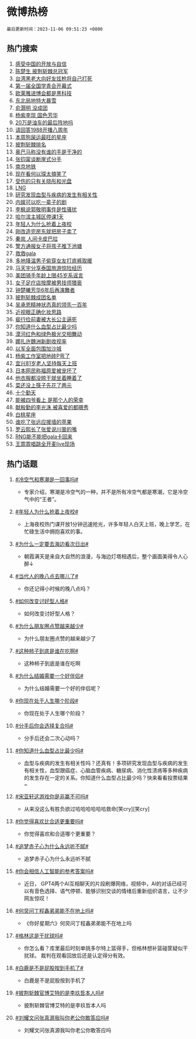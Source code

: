 # 微博热榜

`最后更新时间：2023-11-06 09:51:23 +0800`

## 热门搜索

1. [感受中国的开放与自信](https://m.weibo.cn/search?containerid=100103type%3D1%26t%3D10%26q%3D%23%E6%84%9F%E5%8F%97%E4%B8%AD%E5%9B%BD%E7%9A%84%E5%BC%80%E6%94%BE%E4%B8%8E%E8%87%AA%E4%BF%A1%23&stream_entry_id=51&isnewpage=1&extparam=seat%3D1%26pos%3D0%26q%3D%2523%25E6%2584%259F%25E5%258F%2597%25E4%25B8%25AD%25E5%259B%25BD%25E7%259A%2584%25E5%25BC%2580%25E6%2594%25BE%25E4%25B8%258E%25E8%2587%25AA%25E4%25BF%25A1%2523%26dgr%3D0%26filter_type%3Drealtimehot%26stream_entry_id%3D51%26c_type%3D51%26cate%3D10103%26display_time%3D1699235481%26pre_seqid%3D169923548141202859554)
1. [陈楚生 披荆斩棘总冠军](https://m.weibo.cn/search?containerid=100103type%3D1%26t%3D10%26q%3D%E9%99%88%E6%A5%9A%E7%94%9F+%E6%8A%AB%E8%8D%86%E6%96%A9%E6%A3%98%E6%80%BB%E5%86%A0%E5%86%9B&stream_entry_id=31&isnewpage=1&extparam=seat%3D1%26pos%3D0%26stream_entry_id%3D31%26realpos%3D1%26c_type%3D31%26flag%3D2%26band_rank%3D1%26cate%3D5001%26dgr%3D0%26filter_type%3Drealtimehot%26q%3D%25E9%2599%2588%25E6%25A5%259A%25E7%2594%259F%2520%25E6%258A%25AB%25E8%258D%2586%25E6%2596%25A9%25E6%25A3%2598%25E6%2580%25BB%25E5%2586%25A0%25E5%2586%259B%26lcate%3D5001%26display_time%3D1699235481%26pre_seqid%3D169923548141202859554)
1. [台湾黑老大向好友炫枪将自己打死](https://m.weibo.cn/search?containerid=100103type%3D1%26t%3D10%26q%3D%23%E5%8F%B0%E6%B9%BE%E9%BB%91%E8%80%81%E5%A4%A7%E5%90%91%E5%A5%BD%E5%8F%8B%E7%82%AB%E6%9E%AA%E5%B0%86%E8%87%AA%E5%B7%B1%E6%89%93%E6%AD%BB%23&stream_entry_id=31&isnewpage=1&extparam=seat%3D1%26pos%3D1%26stream_entry_id%3D31%26realpos%3D2%26c_type%3D31%26flag%3D2%26band_rank%3D2%26cate%3D5001%26dgr%3D0%26filter_type%3Drealtimehot%26q%3D%2523%25E5%258F%25B0%25E6%25B9%25BE%25E9%25BB%2591%25E8%2580%2581%25E5%25A4%25A7%25E5%2590%2591%25E5%25A5%25BD%25E5%258F%258B%25E7%2582%25AB%25E6%259E%25AA%25E5%25B0%2586%25E8%2587%25AA%25E5%25B7%25B1%25E6%2589%2593%25E6%25AD%25BB%2523%26lcate%3D5001%26display_time%3D1699235481%26pre_seqid%3D169923548141202859554)
1. [第一届全国学青会开幕式](https://m.weibo.cn/search?containerid=100103type%3D1%26t%3D10%26q%3D%23%E7%AC%AC%E4%B8%80%E5%B1%8A%E5%85%A8%E5%9B%BD%E5%AD%A6%E9%9D%92%E4%BC%9A%E5%BC%80%E5%B9%95%E5%BC%8F%23&stream_entry_id=31&isnewpage=1&extparam=seat%3D1%26pos%3D2%26stream_entry_id%3D31%26realpos%3D3%26c_type%3D31%26flag%3D0%26band_rank%3D3%26cate%3D5001%26dgr%3D0%26filter_type%3Drealtimehot%26q%3D%2523%25E7%25AC%25AC%25E4%25B8%2580%25E5%25B1%258A%25E5%2585%25A8%25E5%259B%25BD%25E5%25AD%25A6%25E9%259D%2592%25E4%25BC%259A%25E5%25BC%2580%25E5%25B9%2595%25E5%25BC%258F%2523%26lcate%3D5001%26display_time%3D1699235481%26pre_seqid%3D169923548141202859554)
1. [欧莱雅进博会都是黑科技](https://m.weibo.cn/search?containerid=100103type%3D1%26t%3D10%26q%3D%23%E6%AC%A7%E8%8E%B1%E9%9B%85%E8%BF%9B%E5%8D%9A%E4%BC%9A%E9%83%BD%E6%98%AF%E9%BB%91%E7%A7%91%E6%8A%80%23&stream_entry_id=31&isnewpage=1&extparam=seat%3D1%26pos%3D3%26is_ad_pos%3D1%26lcate%3D5001%26c_type%3D31%26topic_ad%3D1%26cate%3D5001%26dgr%3D0%26filter_type%3Drealtimehot%26adid%3D210281%26q%3D%2523%25E6%25AC%25A7%25E8%258E%25B1%25E9%259B%2585%25E8%25BF%259B%25E5%258D%259A%25E4%25BC%259A%25E9%2583%25BD%25E6%2598%25AF%25E9%25BB%2591%25E7%25A7%2591%25E6%258A%2580%2523%26stream_entry_id%3D31%26band_rank%3D4%26display_time%3D1699235481%26pre_seqid%3D169923548141202859554)
1. [东北局地特大暴雪](https://m.weibo.cn/search?containerid=100103type%3D1%26t%3D10%26q%3D%23%E4%B8%9C%E5%8C%97%E5%B1%80%E5%9C%B0%E7%89%B9%E5%A4%A7%E6%9A%B4%E9%9B%AA%23&stream_entry_id=31&isnewpage=1&extparam=seat%3D1%26pos%3D4%26stream_entry_id%3D31%26realpos%3D4%26c_type%3D31%26flag%3D1%26band_rank%3D4%26cate%3D5001%26dgr%3D0%26filter_type%3Drealtimehot%26q%3D%2523%25E4%25B8%259C%25E5%258C%2597%25E5%25B1%2580%25E5%259C%25B0%25E7%2589%25B9%25E5%25A4%25A7%25E6%259A%25B4%25E9%259B%25AA%2523%26lcate%3D5001%26display_time%3D1699235481%26pre_seqid%3D169923548141202859554)
1. [俞灏明 没成团](https://m.weibo.cn/search?containerid=100103type%3D1%26t%3D10%26q%3D%E4%BF%9E%E7%81%8F%E6%98%8E+%E6%B2%A1%E6%88%90%E5%9B%A2&stream_entry_id=31&isnewpage=1&extparam=seat%3D1%26pos%3D5%26stream_entry_id%3D31%26realpos%3D5%26c_type%3D31%26flag%3D1%26band_rank%3D5%26cate%3D5001%26dgr%3D0%26filter_type%3Drealtimehot%26q%3D%25E4%25BF%259E%25E7%2581%258F%25E6%2598%258E%2520%25E6%25B2%25A1%25E6%2588%2590%25E5%259B%25A2%26lcate%3D5001%26display_time%3D1699235481%26pre_seqid%3D169923548141202859554)
1. [杨紫李现 国色芳华](https://m.weibo.cn/search?containerid=100103type%3D1%26t%3D10%26q%3D%E6%9D%A8%E7%B4%AB%E6%9D%8E%E7%8E%B0+%E5%9B%BD%E8%89%B2%E8%8A%B3%E5%8D%8E&stream_entry_id=31&isnewpage=1&extparam=seat%3D1%26pos%3D6%26stream_entry_id%3D31%26realpos%3D6%26c_type%3D31%26flag%3D1%26band_rank%3D6%26cate%3D5001%26dgr%3D0%26filter_type%3Drealtimehot%26q%3D%25E6%259D%25A8%25E7%25B4%25AB%25E6%259D%258E%25E7%258E%25B0%2520%25E5%259B%25BD%25E8%2589%25B2%25E8%258A%25B3%25E5%258D%258E%26lcate%3D5001%26display_time%3D1699235481%26pre_seqid%3D169923548141202859554)
1. [20万是油车的最后阵地吗](https://m.weibo.cn/search?containerid=100103type%3D1%26t%3D10%26q%3D%2320%E4%B8%87%E6%98%AF%E6%B2%B9%E8%BD%A6%E7%9A%84%E6%9C%80%E5%90%8E%E9%98%B5%E5%9C%B0%E5%90%97%23&stream_entry_id=31&isnewpage=1&extparam=seat%3D1%26pos%3D7%26is_ad_pos%3D1%26lcate%3D5001%26c_type%3D31%26band_rank%3D7%26stream_entry_id%3D31%26dgr%3D0%26filter_type%3Drealtimehot%26adid%3D210568%26q%3D%252320%25E4%25B8%2587%25E6%2598%25AF%25E6%25B2%25B9%25E8%25BD%25A6%25E7%259A%2584%25E6%259C%2580%25E5%2590%258E%25E9%2598%25B5%25E5%259C%25B0%25E5%2590%2597%2523%26cate%3D5001%26display_time%3D1699235481%26pre_seqid%3D169923548141202859554)
1. [请回答1988开播八周年](https://m.weibo.cn/search?containerid=100103type%3D1%26t%3D10%26q%3D%23%E8%AF%B7%E5%9B%9E%E7%AD%941988%E5%BC%80%E6%92%AD%E5%85%AB%E5%91%A8%E5%B9%B4%23&stream_entry_id=31&isnewpage=1&extparam=seat%3D1%26pos%3D8%26stream_entry_id%3D31%26realpos%3D7%26c_type%3D31%26flag%3D1%26band_rank%3D7%26cate%3D5001%26dgr%3D0%26filter_type%3Drealtimehot%26q%3D%2523%25E8%25AF%25B7%25E5%259B%259E%25E7%25AD%25941988%25E5%25BC%2580%25E6%2592%25AD%25E5%2585%25AB%25E5%2591%25A8%25E5%25B9%25B4%2523%26lcate%3D5001%26display_time%3D1699235481%26pre_seqid%3D169923548141202859554)
1. [本周狗屎运最旺的星座](https://m.weibo.cn/search?containerid=100103type%3D1%26t%3D10%26q%3D%E6%9C%AC%E5%91%A8%E7%8B%97%E5%B1%8E%E8%BF%90%E6%9C%80%E6%97%BA%E7%9A%84%E6%98%9F%E5%BA%A7&stream_entry_id=31&isnewpage=1&extparam=seat%3D1%26pos%3D9%26stream_entry_id%3D31%26realpos%3D8%26c_type%3D31%26flag%3D1%26band_rank%3D8%26cate%3D5001%26dgr%3D0%26filter_type%3Drealtimehot%26q%3D%25E6%259C%25AC%25E5%2591%25A8%25E7%258B%2597%25E5%25B1%258E%25E8%25BF%2590%25E6%259C%2580%25E6%2597%25BA%25E7%259A%2584%25E6%2598%259F%25E5%25BA%25A7%26lcate%3D5001%26display_time%3D1699235481%26pre_seqid%3D169923548141202859554)
1. [披荆斩棘排名](https://m.weibo.cn/search?containerid=100103type%3D1%26t%3D10%26q%3D%E6%8A%AB%E8%8D%86%E6%96%A9%E6%A3%98%E6%8E%92%E5%90%8D&stream_entry_id=31&isnewpage=1&extparam=seat%3D1%26pos%3D10%26stream_entry_id%3D31%26realpos%3D9%26c_type%3D31%26flag%3D1%26band_rank%3D9%26cate%3D5001%26dgr%3D0%26filter_type%3Drealtimehot%26q%3D%25E6%258A%25AB%25E8%258D%2586%25E6%2596%25A9%25E6%25A3%2598%25E6%258E%2592%25E5%2590%258D%26lcate%3D5001%26display_time%3D1699235481%26pre_seqid%3D169923548141202859554)
1. [奥巴马称没有谁的手是干净的](https://m.weibo.cn/search?containerid=100103type%3D1%26t%3D10%26q%3D%23%E5%A5%A5%E5%B7%B4%E9%A9%AC%E7%A7%B0%E6%B2%A1%E6%9C%89%E8%B0%81%E7%9A%84%E6%89%8B%E6%98%AF%E5%B9%B2%E5%87%80%E7%9A%84%23&stream_entry_id=31&isnewpage=1&extparam=seat%3D1%26pos%3D11%26stream_entry_id%3D31%26realpos%3D10%26c_type%3D31%26flag%3D2%26band_rank%3D10%26cate%3D5001%26dgr%3D0%26filter_type%3Drealtimehot%26q%3D%2523%25E5%25A5%25A5%25E5%25B7%25B4%25E9%25A9%25AC%25E7%25A7%25B0%25E6%25B2%25A1%25E6%259C%2589%25E8%25B0%2581%25E7%259A%2584%25E6%2589%258B%25E6%2598%25AF%25E5%25B9%25B2%25E5%2587%2580%25E7%259A%2584%2523%26lcate%3D5001%26display_time%3D1699235481%26pre_seqid%3D169923548141202859554)
1. [张钧甯谈断崖式分手](https://m.weibo.cn/search?containerid=100103type%3D1%26t%3D10%26q%3D%23%E5%BC%A0%E9%92%A7%E7%94%AF%E8%B0%88%E6%96%AD%E5%B4%96%E5%BC%8F%E5%88%86%E6%89%8B%23&stream_entry_id=31&isnewpage=1&extparam=seat%3D1%26pos%3D12%26stream_entry_id%3D31%26realpos%3D11%26c_type%3D31%26flag%3D1%26band_rank%3D11%26cate%3D5001%26dgr%3D0%26filter_type%3Drealtimehot%26q%3D%2523%25E5%25BC%25A0%25E9%2592%25A7%25E7%2594%25AF%25E8%25B0%2588%25E6%2596%25AD%25E5%25B4%2596%25E5%25BC%258F%25E5%2588%2586%25E6%2589%258B%2523%26lcate%3D5001%26display_time%3D1699235481%26pre_seqid%3D169923548141202859554)
1. [南京地铁](https://m.weibo.cn/search?containerid=100103type%3D1%26t%3D10%26q%3D%E5%8D%97%E4%BA%AC%E5%9C%B0%E9%93%81&stream_entry_id=31&isnewpage=1&extparam=seat%3D1%26pos%3D13%26stream_entry_id%3D31%26realpos%3D12%26c_type%3D31%26flag%3D1%26band_rank%3D12%26cate%3D5001%26dgr%3D0%26filter_type%3Drealtimehot%26q%3D%25E5%258D%2597%25E4%25BA%25AC%25E5%259C%25B0%25E9%2593%2581%26lcate%3D5001%26display_time%3D1699235481%26pre_seqid%3D169923548141202859554)
1. [现在看何以琛太搞笑了](https://m.weibo.cn/search?containerid=100103type%3D1%26t%3D10%26q%3D%E7%8E%B0%E5%9C%A8%E7%9C%8B%E4%BD%95%E4%BB%A5%E7%90%9B%E5%A4%AA%E6%90%9E%E7%AC%91%E4%BA%86&stream_entry_id=31&isnewpage=1&extparam=seat%3D1%26pos%3D14%26stream_entry_id%3D31%26realpos%3D13%26c_type%3D31%26flag%3D1%26band_rank%3D13%26cate%3D5001%26dgr%3D0%26filter_type%3Drealtimehot%26q%3D%25E7%258E%25B0%25E5%259C%25A8%25E7%259C%258B%25E4%25BD%2595%25E4%25BB%25A5%25E7%2590%259B%25E5%25A4%25AA%25E6%2590%259E%25E7%25AC%2591%25E4%25BA%2586%26lcate%3D5001%26display_time%3D1699235481%26pre_seqid%3D169923548141202859554)
1. [受伤的只有关晓彤和光盘](https://m.weibo.cn/search?containerid=100103type%3D1%26t%3D10%26q%3D%23%E5%8F%97%E4%BC%A4%E7%9A%84%E5%8F%AA%E6%9C%89%E5%85%B3%E6%99%93%E5%BD%A4%E5%92%8C%E5%85%89%E7%9B%98%23&stream_entry_id=31&isnewpage=1&extparam=seat%3D1%26pos%3D15%26stream_entry_id%3D31%26realpos%3D14%26c_type%3D31%26flag%3D0%26band_rank%3D14%26cate%3D5001%26dgr%3D0%26filter_type%3Drealtimehot%26q%3D%2523%25E5%258F%2597%25E4%25BC%25A4%25E7%259A%2584%25E5%258F%25AA%25E6%259C%2589%25E5%2585%25B3%25E6%2599%2593%25E5%25BD%25A4%25E5%2592%258C%25E5%2585%2589%25E7%259B%2598%2523%26lcate%3D5001%26display_time%3D1699235481%26pre_seqid%3D169923548141202859554)
1. [LNG](https://m.weibo.cn/search?containerid=100103type%3D1%26t%3D10%26q%3DLNG&stream_entry_id=31&isnewpage=1&extparam=seat%3D1%26pos%3D16%26stream_entry_id%3D31%26realpos%3D15%26c_type%3D31%26flag%3D1%26band_rank%3D15%26cate%3D5001%26dgr%3D0%26filter_type%3Drealtimehot%26q%3DLNG%26lcate%3D5001%26display_time%3D1699235481%26pre_seqid%3D169923548141202859554)
1. [研究发现血型与疾病的发生有相关性](https://m.weibo.cn/search?containerid=100103type%3D1%26t%3D10%26q%3D%23%E7%A0%94%E7%A9%B6%E5%8F%91%E7%8E%B0%E8%A1%80%E5%9E%8B%E4%B8%8E%E7%96%BE%E7%97%85%E7%9A%84%E5%8F%91%E7%94%9F%E6%9C%89%E7%9B%B8%E5%85%B3%E6%80%A7%23&stream_entry_id=31&isnewpage=1&extparam=seat%3D1%26pos%3D17%26stream_entry_id%3D31%26realpos%3D16%26c_type%3D31%26flag%3D0%26band_rank%3D16%26cate%3D5001%26dgr%3D0%26filter_type%3Drealtimehot%26q%3D%2523%25E7%25A0%2594%25E7%25A9%25B6%25E5%258F%2591%25E7%258E%25B0%25E8%25A1%2580%25E5%259E%258B%25E4%25B8%258E%25E7%2596%25BE%25E7%2597%2585%25E7%259A%2584%25E5%258F%2591%25E7%2594%259F%25E6%259C%2589%25E7%259B%25B8%25E5%2585%25B3%25E6%2580%25A7%2523%26lcate%3D5001%26display_time%3D1699235481%26pre_seqid%3D169923548141202859554)
1. [内娱可以吃一辈子的剧](https://m.weibo.cn/search?containerid=100103type%3D1%26t%3D10%26q%3D%E5%86%85%E5%A8%B1%E5%8F%AF%E4%BB%A5%E5%90%83%E4%B8%80%E8%BE%88%E5%AD%90%E7%9A%84%E5%89%A7&stream_entry_id=31&isnewpage=1&extparam=seat%3D1%26pos%3D18%26stream_entry_id%3D31%26realpos%3D17%26c_type%3D31%26flag%3D0%26band_rank%3D17%26cate%3D5001%26dgr%3D0%26filter_type%3Drealtimehot%26q%3D%25E5%2586%2585%25E5%25A8%25B1%25E5%258F%25AF%25E4%25BB%25A5%25E5%2590%2583%25E4%25B8%2580%25E8%25BE%2588%25E5%25AD%2590%25E7%259A%2584%25E5%2589%25A7%26lcate%3D5001%26display_time%3D1699235481%26pre_seqid%3D169923548141202859554)
1. [李枫说郭敬明事件是性骚扰](https://m.weibo.cn/search?containerid=100103type%3D1%26t%3D10%26q%3D%E6%9D%8E%E6%9E%AB%E8%AF%B4%E9%83%AD%E6%95%AC%E6%98%8E%E4%BA%8B%E4%BB%B6%E6%98%AF%E6%80%A7%E9%AA%9A%E6%89%B0&stream_entry_id=31&isnewpage=1&extparam=seat%3D1%26pos%3D19%26stream_entry_id%3D31%26realpos%3D18%26c_type%3D31%26flag%3D2%26band_rank%3D18%26cate%3D5001%26dgr%3D0%26filter_type%3Drealtimehot%26q%3D%25E6%259D%258E%25E6%259E%25AB%25E8%25AF%25B4%25E9%2583%25AD%25E6%2595%25AC%25E6%2598%258E%25E4%25BA%258B%25E4%25BB%25B6%25E6%2598%25AF%25E6%2580%25A7%25E9%25AA%259A%25E6%2589%25B0%26lcate%3D5001%26display_time%3D1699235481%26pre_seqid%3D169923548141202859554)
1. [哈尔滨主城区停课1天](https://m.weibo.cn/search?containerid=100103type%3D1%26t%3D10%26q%3D%23%E5%93%88%E5%B0%94%E6%BB%A8%E4%B8%BB%E5%9F%8E%E5%8C%BA%E5%81%9C%E8%AF%BE1%E5%A4%A9%23&stream_entry_id=31&isnewpage=1&extparam=seat%3D1%26pos%3D20%26stream_entry_id%3D31%26realpos%3D19%26c_type%3D31%26flag%3D0%26band_rank%3D19%26cate%3D5001%26dgr%3D0%26filter_type%3Drealtimehot%26q%3D%2523%25E5%2593%2588%25E5%25B0%2594%25E6%25BB%25A8%25E4%25B8%25BB%25E5%259F%258E%25E5%258C%25BA%25E5%2581%259C%25E8%25AF%25BE1%25E5%25A4%25A9%2523%26lcate%3D5001%26display_time%3D1699235481%26pre_seqid%3D169923548141202859554)
1. [年轻人为什么抢着上夜校](https://m.weibo.cn/search?containerid=100103type%3D1%26t%3D10%26q%3D%23%E5%B9%B4%E8%BD%BB%E4%BA%BA%E4%B8%BA%E4%BB%80%E4%B9%88%E6%8A%A2%E7%9D%80%E4%B8%8A%E5%A4%9C%E6%A0%A1%23&stream_entry_id=31&isnewpage=1&extparam=seat%3D1%26pos%3D21%26stream_entry_id%3D31%26realpos%3D20%26c_type%3D31%26flag%3D1%26band_rank%3D20%26cate%3D5001%26dgr%3D0%26filter_type%3Drealtimehot%26q%3D%2523%25E5%25B9%25B4%25E8%25BD%25BB%25E4%25BA%25BA%25E4%25B8%25BA%25E4%25BB%2580%25E4%25B9%2588%25E6%258A%25A2%25E7%259D%2580%25E4%25B8%258A%25E5%25A4%259C%25E6%25A0%25A1%2523%26lcate%3D5001%26display_time%3D1699235481%26pre_seqid%3D169923548141202859554)
1. [刚改造完房东就把房子卖了](https://m.weibo.cn/search?containerid=100103type%3D1%26t%3D10%26q%3D%E5%88%9A%E6%94%B9%E9%80%A0%E5%AE%8C%E6%88%BF%E4%B8%9C%E5%B0%B1%E6%8A%8A%E6%88%BF%E5%AD%90%E5%8D%96%E4%BA%86&stream_entry_id=31&isnewpage=1&extparam=seat%3D1%26pos%3D22%26stream_entry_id%3D31%26realpos%3D21%26c_type%3D31%26flag%3D0%26band_rank%3D21%26cate%3D5001%26dgr%3D0%26filter_type%3Drealtimehot%26q%3D%25E5%2588%259A%25E6%2594%25B9%25E9%2580%25A0%25E5%25AE%258C%25E6%2588%25BF%25E4%25B8%259C%25E5%25B0%25B1%25E6%258A%258A%25E6%2588%25BF%25E5%25AD%2590%25E5%258D%2596%25E4%25BA%2586%26lcate%3D5001%26display_time%3D1699235481%26pre_seqid%3D169923548141202859554)
1. [秦岚 人间卡皮巴拉](https://m.weibo.cn/search?containerid=100103type%3D1%26t%3D10%26q%3D%E7%A7%A6%E5%B2%9A+%E4%BA%BA%E9%97%B4%E5%8D%A1%E7%9A%AE%E5%B7%B4%E6%8B%89&stream_entry_id=31&isnewpage=1&extparam=seat%3D1%26pos%3D23%26stream_entry_id%3D31%26realpos%3D22%26c_type%3D31%26flag%3D1%26band_rank%3D22%26cate%3D5001%26dgr%3D0%26filter_type%3Drealtimehot%26q%3D%25E7%25A7%25A6%25E5%25B2%259A%2520%25E4%25BA%25BA%25E9%2597%25B4%25E5%258D%25A1%25E7%259A%25AE%25E5%25B7%25B4%25E6%258B%2589%26lcate%3D5001%26display_time%3D1699235481%26pre_seqid%3D169923548141202859554)
1. [警方通报女子将孩子推下池塘](https://m.weibo.cn/search?containerid=100103type%3D1%26t%3D10%26q%3D%23%E8%AD%A6%E6%96%B9%E9%80%9A%E6%8A%A5%E5%A5%B3%E5%AD%90%E5%B0%86%E5%AD%A9%E5%AD%90%E6%8E%A8%E4%B8%8B%E6%B1%A0%E5%A1%98%23&stream_entry_id=31&isnewpage=1&extparam=seat%3D1%26pos%3D24%26stream_entry_id%3D31%26realpos%3D23%26c_type%3D31%26flag%3D0%26band_rank%3D23%26cate%3D5001%26dgr%3D0%26filter_type%3Drealtimehot%26q%3D%2523%25E8%25AD%25A6%25E6%2596%25B9%25E9%2580%259A%25E6%258A%25A5%25E5%25A5%25B3%25E5%25AD%2590%25E5%25B0%2586%25E5%25AD%25A9%25E5%25AD%2590%25E6%258E%25A8%25E4%25B8%258B%25E6%25B1%25A0%25E5%25A1%2598%2523%26lcate%3D5001%26display_time%3D1699235481%26pre_seqid%3D169923548141202859554)
1. [救救gala](https://m.weibo.cn/search?containerid=100103type%3D1%26t%3D10%26q%3D%E6%95%91%E6%95%91gala&stream_entry_id=31&isnewpage=1&extparam=seat%3D1%26pos%3D25%26stream_entry_id%3D31%26realpos%3D24%26c_type%3D31%26flag%3D0%26band_rank%3D24%26cate%3D5001%26dgr%3D0%26filter_type%3Drealtimehot%26q%3D%25E6%2595%2591%25E6%2595%2591gala%26lcate%3D5001%26display_time%3D1699235481%26pre_seqid%3D169923548141202859554)
1. [多地降温男子偷穿女友打底裤取暖](https://m.weibo.cn/search?containerid=100103type%3D1%26t%3D10%26q%3D%23%E5%A4%9A%E5%9C%B0%E9%99%8D%E6%B8%A9%E7%94%B7%E5%AD%90%E5%81%B7%E7%A9%BF%E5%A5%B3%E5%8F%8B%E6%89%93%E5%BA%95%E8%A3%A4%E5%8F%96%E6%9A%96%23&stream_entry_id=31&isnewpage=1&extparam=seat%3D1%26pos%3D26%26stream_entry_id%3D31%26realpos%3D25%26c_type%3D31%26flag%3D32768%26band_rank%3D25%26cate%3D5001%26dgr%3D0%26filter_type%3Drealtimehot%26q%3D%2523%25E5%25A4%259A%25E5%259C%25B0%25E9%2599%258D%25E6%25B8%25A9%25E7%2594%25B7%25E5%25AD%2590%25E5%2581%25B7%25E7%25A9%25BF%25E5%25A5%25B3%25E5%258F%258B%25E6%2589%2593%25E5%25BA%2595%25E8%25A3%25A4%25E5%258F%2596%25E6%259A%2596%2523%26lcate%3D5001%26display_time%3D1699235481%26pre_seqid%3D169923548141202859554)
1. [马天宇分享泰国旅游惊险经历](https://m.weibo.cn/search?containerid=100103type%3D1%26t%3D10%26q%3D%23%E9%A9%AC%E5%A4%A9%E5%AE%87%E5%88%86%E4%BA%AB%E6%B3%B0%E5%9B%BD%E6%97%85%E6%B8%B8%E6%83%8A%E9%99%A9%E7%BB%8F%E5%8E%86%23&stream_entry_id=31&isnewpage=1&extparam=seat%3D1%26pos%3D27%26stream_entry_id%3D31%26realpos%3D26%26c_type%3D31%26flag%3D1%26band_rank%3D26%26cate%3D5001%26dgr%3D0%26filter_type%3Drealtimehot%26q%3D%2523%25E9%25A9%25AC%25E5%25A4%25A9%25E5%25AE%2587%25E5%2588%2586%25E4%25BA%25AB%25E6%25B3%25B0%25E5%259B%25BD%25E6%2597%2585%25E6%25B8%25B8%25E6%2583%258A%25E9%2599%25A9%25E7%25BB%258F%25E5%258E%2586%2523%26lcate%3D5001%26display_time%3D1699235481%26pre_seqid%3D169923548141202859554)
1. [美团骑手年龄上限45岁系谣言](https://m.weibo.cn/search?containerid=100103type%3D1%26t%3D10%26q%3D%23%E7%BE%8E%E5%9B%A2%E9%AA%91%E6%89%8B%E5%B9%B4%E9%BE%84%E4%B8%8A%E9%99%9045%E5%B2%81%E7%B3%BB%E8%B0%A3%E8%A8%80%23&stream_entry_id=31&isnewpage=1&extparam=seat%3D1%26pos%3D28%26stream_entry_id%3D31%26realpos%3D27%26c_type%3D31%26flag%3D1%26band_rank%3D27%26cate%3D5001%26dgr%3D0%26filter_type%3Drealtimehot%26q%3D%2523%25E7%25BE%258E%25E5%259B%25A2%25E9%25AA%2591%25E6%2589%258B%25E5%25B9%25B4%25E9%25BE%2584%25E4%25B8%258A%25E9%2599%259045%25E5%25B2%2581%25E7%25B3%25BB%25E8%25B0%25A3%25E8%25A8%2580%2523%26lcate%3D5001%26display_time%3D1699235481%26pre_seqid%3D169923548141202859554)
1. [女子足疗店按摩被男技师猥亵](https://m.weibo.cn/search?containerid=100103type%3D1%26t%3D10%26q%3D%23%E5%A5%B3%E5%AD%90%E8%B6%B3%E7%96%97%E5%BA%97%E6%8C%89%E6%91%A9%E8%A2%AB%E7%94%B7%E6%8A%80%E5%B8%88%E7%8C%A5%E4%BA%B5%23&stream_entry_id=31&isnewpage=1&extparam=seat%3D1%26pos%3D29%26stream_entry_id%3D31%26realpos%3D28%26c_type%3D31%26flag%3D0%26band_rank%3D28%26cate%3D5001%26dgr%3D0%26filter_type%3Drealtimehot%26q%3D%2523%25E5%25A5%25B3%25E5%25AD%2590%25E8%25B6%25B3%25E7%2596%2597%25E5%25BA%2597%25E6%258C%2589%25E6%2591%25A9%25E8%25A2%25AB%25E7%2594%25B7%25E6%258A%2580%25E5%25B8%2588%25E7%258C%25A5%25E4%25BA%25B5%2523%26lcate%3D5001%26display_time%3D1699235481%26pre_seqid%3D169923548141202859554)
1. [钟楚曦芳华6年后再演舞者](https://m.weibo.cn/search?containerid=100103type%3D1%26t%3D10%26q%3D%23%E9%92%9F%E6%A5%9A%E6%9B%A6%E8%8A%B3%E5%8D%8E6%E5%B9%B4%E5%90%8E%E5%86%8D%E6%BC%94%E8%88%9E%E8%80%85%23&stream_entry_id=31&isnewpage=1&extparam=seat%3D1%26pos%3D30%26stream_entry_id%3D31%26realpos%3D29%26c_type%3D31%26flag%3D1%26band_rank%3D29%26cate%3D5001%26dgr%3D0%26filter_type%3Drealtimehot%26q%3D%2523%25E9%2592%259F%25E6%25A5%259A%25E6%259B%25A6%25E8%258A%25B3%25E5%258D%258E6%25E5%25B9%25B4%25E5%2590%258E%25E5%2586%258D%25E6%25BC%2594%25E8%2588%259E%25E8%2580%2585%2523%26lcate%3D5001%26display_time%3D1699235481%26pre_seqid%3D169923548141202859554)
1. [披荆斩棘成团名单](https://m.weibo.cn/search?containerid=100103type%3D1%26t%3D10%26q%3D%E6%8A%AB%E8%8D%86%E6%96%A9%E6%A3%98%E6%88%90%E5%9B%A2%E5%90%8D%E5%8D%95&stream_entry_id=31&isnewpage=1&extparam=seat%3D1%26pos%3D31%26stream_entry_id%3D31%26realpos%3D30%26c_type%3D31%26flag%3D1%26band_rank%3D30%26cate%3D5001%26dgr%3D0%26filter_type%3Drealtimehot%26q%3D%25E6%258A%25AB%25E8%258D%2586%25E6%2596%25A9%25E6%25A3%2598%25E6%2588%2590%25E5%259B%25A2%25E5%2590%258D%25E5%258D%2595%26lcate%3D5001%26display_time%3D1699235481%26pre_seqid%3D169923548141202859554)
1. [吴承恩精神状态真的领先一百年](https://m.weibo.cn/search?containerid=100103type%3D1%26t%3D10%26q%3D%E5%90%B4%E6%89%BF%E6%81%A9%E7%B2%BE%E7%A5%9E%E7%8A%B6%E6%80%81%E7%9C%9F%E7%9A%84%E9%A2%86%E5%85%88%E4%B8%80%E7%99%BE%E5%B9%B4&stream_entry_id=31&isnewpage=1&extparam=seat%3D1%26pos%3D32%26stream_entry_id%3D31%26realpos%3D31%26c_type%3D31%26flag%3D1%26band_rank%3D31%26cate%3D5001%26dgr%3D0%26filter_type%3Drealtimehot%26q%3D%25E5%2590%25B4%25E6%2589%25BF%25E6%2581%25A9%25E7%25B2%25BE%25E7%25A5%259E%25E7%258A%25B6%25E6%2580%2581%25E7%259C%259F%25E7%259A%2584%25E9%25A2%2586%25E5%2585%2588%25E4%25B8%2580%25E7%2599%25BE%25E5%25B9%25B4%26lcate%3D5001%26display_time%3D1699235481%26pre_seqid%3D169923548141202859554)
1. [近视眼正确化妆思路](https://m.weibo.cn/search?containerid=100103type%3D1%26t%3D10%26q%3D%E8%BF%91%E8%A7%86%E7%9C%BC%E6%AD%A3%E7%A1%AE%E5%8C%96%E5%A6%86%E6%80%9D%E8%B7%AF&stream_entry_id=31&isnewpage=1&extparam=seat%3D1%26pos%3D33%26stream_entry_id%3D31%26realpos%3D32%26c_type%3D31%26flag%3D1%26band_rank%3D32%26cate%3D5001%26dgr%3D0%26filter_type%3Drealtimehot%26q%3D%25E8%25BF%2591%25E8%25A7%2586%25E7%259C%25BC%25E6%25AD%25A3%25E7%25A1%25AE%25E5%258C%2596%25E5%25A6%2586%25E6%2580%259D%25E8%25B7%25AF%26lcate%3D5001%26display_time%3D1699235481%26pre_seqid%3D169923548141202859554)
1. [裴行俭前妻被大长公主逼死](https://m.weibo.cn/search?containerid=100103type%3D1%26t%3D10%26q%3D%23%E8%A3%B4%E8%A1%8C%E4%BF%AD%E5%89%8D%E5%A6%BB%E8%A2%AB%E5%A4%A7%E9%95%BF%E5%85%AC%E4%B8%BB%E9%80%BC%E6%AD%BB%23&stream_entry_id=31&isnewpage=1&extparam=seat%3D1%26pos%3D34%26stream_entry_id%3D31%26realpos%3D33%26c_type%3D31%26flag%3D1%26band_rank%3D33%26cate%3D5001%26dgr%3D0%26filter_type%3Drealtimehot%26q%3D%2523%25E8%25A3%25B4%25E8%25A1%258C%25E4%25BF%25AD%25E5%2589%258D%25E5%25A6%25BB%25E8%25A2%25AB%25E5%25A4%25A7%25E9%2595%25BF%25E5%2585%25AC%25E4%25B8%25BB%25E9%2580%25BC%25E6%25AD%25BB%2523%26lcate%3D5001%26display_time%3D1699235481%26pre_seqid%3D169923548141202859554)
1. [你知道什么血型占比最少吗](https://m.weibo.cn/search?containerid=100103type%3D1%26t%3D10%26q%3D%23%E4%BD%A0%E7%9F%A5%E9%81%93%E4%BB%80%E4%B9%88%E8%A1%80%E5%9E%8B%E5%8D%A0%E6%AF%94%E6%9C%80%E5%B0%91%E5%90%97%23&stream_entry_id=31&isnewpage=1&extparam=seat%3D1%26pos%3D35%26stream_entry_id%3D31%26realpos%3D34%26c_type%3D31%26flag%3D1%26band_rank%3D34%26cate%3D5001%26dgr%3D0%26filter_type%3Drealtimehot%26q%3D%2523%25E4%25BD%25A0%25E7%259F%25A5%25E9%2581%2593%25E4%25BB%2580%25E4%25B9%2588%25E8%25A1%2580%25E5%259E%258B%25E5%258D%25A0%25E6%25AF%2594%25E6%259C%2580%25E5%25B0%2591%25E5%2590%2597%2523%26lcate%3D5001%26display_time%3D1699235481%26pre_seqid%3D169923548141202859554)
1. [漠河红色和绿色极光交相舞动](https://m.weibo.cn/search?containerid=100103type%3D1%26t%3D10%26q%3D%23%E6%BC%A0%E6%B2%B3%E7%BA%A2%E8%89%B2%E5%92%8C%E7%BB%BF%E8%89%B2%E6%9E%81%E5%85%89%E4%BA%A4%E7%9B%B8%E8%88%9E%E5%8A%A8%23&stream_entry_id=31&isnewpage=1&extparam=seat%3D1%26pos%3D36%26stream_entry_id%3D31%26realpos%3D35%26c_type%3D31%26flag%3D1%26band_rank%3D35%26cate%3D5001%26dgr%3D0%26filter_type%3Drealtimehot%26q%3D%2523%25E6%25BC%25A0%25E6%25B2%25B3%25E7%25BA%25A2%25E8%2589%25B2%25E5%2592%258C%25E7%25BB%25BF%25E8%2589%25B2%25E6%259E%2581%25E5%2585%2589%25E4%25BA%25A4%25E7%259B%25B8%25E8%2588%259E%25E5%258A%25A8%2523%26lcate%3D5001%26display_time%3D1699235481%26pre_seqid%3D169923548141202859554)
1. [娜扎许魏洲新剧收视率](https://m.weibo.cn/search?containerid=100103type%3D1%26t%3D10%26q%3D%23%E5%A8%9C%E6%89%8E%E8%AE%B8%E9%AD%8F%E6%B4%B2%E6%96%B0%E5%89%A7%E6%94%B6%E8%A7%86%E7%8E%87%23&stream_entry_id=31&isnewpage=1&extparam=seat%3D1%26pos%3D37%26stream_entry_id%3D31%26realpos%3D36%26c_type%3D31%26flag%3D0%26band_rank%3D36%26cate%3D5001%26dgr%3D0%26filter_type%3Drealtimehot%26q%3D%2523%25E5%25A8%259C%25E6%2589%258E%25E8%25AE%25B8%25E9%25AD%258F%25E6%25B4%25B2%25E6%2596%25B0%25E5%2589%25A7%25E6%2594%25B6%25E8%25A7%2586%25E7%258E%2587%2523%26lcate%3D5001%26display_time%3D1699235481%26pre_seqid%3D169923548141202859554)
1. [以军全面包围加沙城](https://m.weibo.cn/search?containerid=100103type%3D1%26t%3D10%26q%3D%23%E4%BB%A5%E5%86%9B%E5%85%A8%E9%9D%A2%E5%8C%85%E5%9B%B4%E5%8A%A0%E6%B2%99%E5%9F%8E%23&stream_entry_id=31&isnewpage=1&extparam=seat%3D1%26pos%3D38%26stream_entry_id%3D31%26realpos%3D37%26c_type%3D31%26flag%3D1%26band_rank%3D37%26cate%3D5001%26dgr%3D0%26filter_type%3Drealtimehot%26q%3D%2523%25E4%25BB%25A5%25E5%2586%259B%25E5%2585%25A8%25E9%259D%25A2%25E5%258C%2585%25E5%259B%25B4%25E5%258A%25A0%25E6%25B2%2599%25E5%259F%258E%2523%26lcate%3D5001%26display_time%3D1699235481%26pre_seqid%3D169923548141202859554)
1. [杨紫工作室把地砖P弯了](https://m.weibo.cn/search?containerid=100103type%3D1%26t%3D10%26q%3D%23%E6%9D%A8%E7%B4%AB%E5%B7%A5%E4%BD%9C%E5%AE%A4%E6%8A%8A%E5%9C%B0%E7%A0%96P%E5%BC%AF%E4%BA%86%23&stream_entry_id=31&isnewpage=1&extparam=seat%3D1%26pos%3D39%26stream_entry_id%3D31%26realpos%3D38%26c_type%3D31%26flag%3D0%26band_rank%3D38%26cate%3D5001%26dgr%3D0%26filter_type%3Drealtimehot%26q%3D%2523%25E6%259D%25A8%25E7%25B4%25AB%25E5%25B7%25A5%25E4%25BD%259C%25E5%25AE%25A4%25E6%258A%258A%25E5%259C%25B0%25E7%25A0%2596P%25E5%25BC%25AF%25E4%25BA%2586%2523%26lcate%3D5001%26display_time%3D1699235481%26pre_seqid%3D169923548141202859554)
1. [宜兴81岁老人坚持每天上班](https://m.weibo.cn/search?containerid=100103type%3D1%26t%3D10%26q%3D%23%E5%AE%9C%E5%85%B481%E5%B2%81%E8%80%81%E4%BA%BA%E5%9D%9A%E6%8C%81%E6%AF%8F%E5%A4%A9%E4%B8%8A%E7%8F%AD%23&stream_entry_id=31&isnewpage=1&extparam=seat%3D1%26pos%3D40%26stream_entry_id%3D31%26realpos%3D39%26c_type%3D31%26flag%3D1%26band_rank%3D39%26cate%3D5001%26dgr%3D0%26filter_type%3Drealtimehot%26q%3D%2523%25E5%25AE%259C%25E5%2585%25B481%25E5%25B2%2581%25E8%2580%2581%25E4%25BA%25BA%25E5%259D%259A%25E6%258C%2581%25E6%25AF%258F%25E5%25A4%25A9%25E4%25B8%258A%25E7%258F%25AD%2523%26lcate%3D5001%26display_time%3D1699235481%26pre_seqid%3D169923548141202859554)
1. [日本网民称福原爱被宠坏了](https://m.weibo.cn/search?containerid=100103type%3D1%26t%3D10%26q%3D%23%E6%97%A5%E6%9C%AC%E7%BD%91%E6%B0%91%E7%A7%B0%E7%A6%8F%E5%8E%9F%E7%88%B1%E8%A2%AB%E5%AE%A0%E5%9D%8F%E4%BA%86%23&stream_entry_id=31&isnewpage=1&extparam=seat%3D1%26pos%3D41%26stream_entry_id%3D31%26realpos%3D40%26c_type%3D31%26flag%3D0%26band_rank%3D40%26cate%3D5001%26dgr%3D0%26filter_type%3Drealtimehot%26q%3D%2523%25E6%2597%25A5%25E6%259C%25AC%25E7%25BD%2591%25E6%25B0%2591%25E7%25A7%25B0%25E7%25A6%258F%25E5%258E%259F%25E7%2588%25B1%25E8%25A2%25AB%25E5%25AE%25A0%25E5%259D%258F%25E4%25BA%2586%2523%26lcate%3D5001%26display_time%3D1699235481%26pre_seqid%3D169923548141202859554)
1. [他衣服都没晾干就坐着睡着了](https://m.weibo.cn/search?containerid=100103type%3D1%26t%3D10%26q%3D%23%E4%BB%96%E8%A1%A3%E6%9C%8D%E9%83%BD%E6%B2%A1%E6%99%BE%E5%B9%B2%E5%B0%B1%E5%9D%90%E7%9D%80%E7%9D%A1%E7%9D%80%E4%BA%86%23&stream_entry_id=31&isnewpage=1&extparam=seat%3D1%26pos%3D42%26stream_entry_id%3D31%26realpos%3D41%26c_type%3D31%26flag%3D32768%26band_rank%3D41%26cate%3D5001%26dgr%3D0%26filter_type%3Drealtimehot%26q%3D%2523%25E4%25BB%2596%25E8%25A1%25A3%25E6%259C%258D%25E9%2583%25BD%25E6%25B2%25A1%25E6%2599%25BE%25E5%25B9%25B2%25E5%25B0%25B1%25E5%259D%2590%25E7%259D%2580%25E7%259D%25A1%25E7%259D%2580%25E4%25BA%2586%2523%26lcate%3D5001%26display_time%3D1699235481%26pre_seqid%3D169923548141202859554)
1. [菜还没上筷子先花了两元](https://m.weibo.cn/search?containerid=100103type%3D1%26t%3D10%26q%3D%23%E8%8F%9C%E8%BF%98%E6%B2%A1%E4%B8%8A%E7%AD%B7%E5%AD%90%E5%85%88%E8%8A%B1%E4%BA%86%E4%B8%A4%E5%85%83%23&stream_entry_id=31&isnewpage=1&extparam=seat%3D1%26pos%3D43%26stream_entry_id%3D31%26realpos%3D42%26c_type%3D31%26flag%3D1%26band_rank%3D42%26cate%3D5001%26dgr%3D0%26filter_type%3Drealtimehot%26q%3D%2523%25E8%258F%259C%25E8%25BF%2598%25E6%25B2%25A1%25E4%25B8%258A%25E7%25AD%25B7%25E5%25AD%2590%25E5%2585%2588%25E8%258A%25B1%25E4%25BA%2586%25E4%25B8%25A4%25E5%2585%2583%2523%26lcate%3D5001%26display_time%3D1699235481%26pre_seqid%3D169923548141202859554)
1. [十个勤天](https://m.weibo.cn/search?containerid=100103type%3D1%26t%3D10%26q%3D%E5%8D%81%E4%B8%AA%E5%8B%A4%E5%A4%A9&stream_entry_id=31&isnewpage=1&extparam=seat%3D1%26pos%3D44%26stream_entry_id%3D31%26realpos%3D43%26c_type%3D31%26flag%3D0%26band_rank%3D43%26cate%3D5001%26dgr%3D0%26filter_type%3Drealtimehot%26q%3D%25E5%258D%2581%25E4%25B8%25AA%25E5%258B%25A4%25E5%25A4%25A9%26lcate%3D5001%26display_time%3D1699235481%26pre_seqid%3D169923548141202859554)
1. [能被四爷看上 是那个人的荣幸](https://m.weibo.cn/search?containerid=100103type%3D1%26t%3D10%26q%3D%E8%83%BD%E8%A2%AB%E5%9B%9B%E7%88%B7%E7%9C%8B%E4%B8%8A+%E6%98%AF%E9%82%A3%E4%B8%AA%E4%BA%BA%E7%9A%84%E8%8D%A3%E5%B9%B8&stream_entry_id=31&isnewpage=1&extparam=seat%3D1%26pos%3D45%26stream_entry_id%3D31%26realpos%3D44%26c_type%3D31%26flag%3D1%26band_rank%3D44%26cate%3D5001%26dgr%3D0%26filter_type%3Drealtimehot%26q%3D%25E8%2583%25BD%25E8%25A2%25AB%25E5%259B%259B%25E7%2588%25B7%25E7%259C%258B%25E4%25B8%258A%2520%25E6%2598%25AF%25E9%2582%25A3%25E4%25B8%25AA%25E4%25BA%25BA%25E7%259A%2584%25E8%258D%25A3%25E5%25B9%25B8%26lcate%3D5001%26display_time%3D1699235481%26pre_seqid%3D169923548141202859554)
1. [献殷勤的李光洙 被喜爱的都暻秀](https://m.weibo.cn/search?containerid=100103type%3D1%26t%3D10%26q%3D%E7%8C%AE%E6%AE%B7%E5%8B%A4%E7%9A%84%E6%9D%8E%E5%85%89%E6%B4%99+%E8%A2%AB%E5%96%9C%E7%88%B1%E7%9A%84%E9%83%BD%E6%9A%BB%E7%A7%80&stream_entry_id=31&isnewpage=1&extparam=seat%3D1%26pos%3D46%26stream_entry_id%3D31%26realpos%3D45%26c_type%3D31%26flag%3D1%26band_rank%3D45%26cate%3D5001%26dgr%3D0%26filter_type%3Drealtimehot%26q%3D%25E7%258C%25AE%25E6%25AE%25B7%25E5%258B%25A4%25E7%259A%2584%25E6%259D%258E%25E5%2585%2589%25E6%25B4%2599%2520%25E8%25A2%25AB%25E5%2596%259C%25E7%2588%25B1%25E7%259A%2584%25E9%2583%25BD%25E6%259A%25BB%25E7%25A7%2580%26lcate%3D5001%26display_time%3D1699235481%26pre_seqid%3D169923548141202859554)
1. [白桃星座](https://m.weibo.cn/search?containerid=100103type%3D1%26t%3D10%26q%3D%E7%99%BD%E6%A1%83%E6%98%9F%E5%BA%A7&stream_entry_id=31&isnewpage=1&extparam=seat%3D1%26pos%3D47%26stream_entry_id%3D31%26realpos%3D46%26c_type%3D31%26flag%3D0%26band_rank%3D46%26cate%3D5001%26dgr%3D0%26filter_type%3Drealtimehot%26q%3D%25E7%2599%25BD%25E6%25A1%2583%25E6%2598%259F%25E5%25BA%25A7%26lcate%3D5001%26display_time%3D1699235481%26pre_seqid%3D169923548141202859554)
1. [谁吃了张远应援墙的苹果](https://m.weibo.cn/search?containerid=100103type%3D1%26t%3D10%26q%3D%23%E8%B0%81%E5%90%83%E4%BA%86%E5%BC%A0%E8%BF%9C%E5%BA%94%E6%8F%B4%E5%A2%99%E7%9A%84%E8%8B%B9%E6%9E%9C%23&stream_entry_id=31&isnewpage=1&extparam=seat%3D1%26pos%3D48%26stream_entry_id%3D31%26realpos%3D47%26c_type%3D31%26flag%3D0%26band_rank%3D47%26cate%3D5001%26dgr%3D0%26filter_type%3Drealtimehot%26q%3D%2523%25E8%25B0%2581%25E5%2590%2583%25E4%25BA%2586%25E5%25BC%25A0%25E8%25BF%259C%25E5%25BA%2594%25E6%258F%25B4%25E5%25A2%2599%25E7%259A%2584%25E8%258B%25B9%25E6%259E%259C%2523%26lcate%3D5001%26display_time%3D1699235481%26pre_seqid%3D169923548141202859554)
1. [罗云熙长了张爱说川普的嘴](https://m.weibo.cn/search?containerid=100103type%3D1%26t%3D10%26q%3D%E7%BD%97%E4%BA%91%E7%86%99%E9%95%BF%E4%BA%86%E5%BC%A0%E7%88%B1%E8%AF%B4%E5%B7%9D%E6%99%AE%E7%9A%84%E5%98%B4&stream_entry_id=31&isnewpage=1&extparam=seat%3D1%26pos%3D49%26stream_entry_id%3D31%26realpos%3D48%26c_type%3D31%26flag%3D1%26band_rank%3D48%26cate%3D5001%26dgr%3D0%26filter_type%3Drealtimehot%26q%3D%25E7%25BD%2597%25E4%25BA%2591%25E7%2586%2599%25E9%2595%25BF%25E4%25BA%2586%25E5%25BC%25A0%25E7%2588%25B1%25E8%25AF%25B4%25E5%25B7%259D%25E6%2599%25AE%25E7%259A%2584%25E5%2598%25B4%26lcate%3D5001%26display_time%3D1699235481%26pre_seqid%3D169923548141202859554)
1. [RNG能不能把gala卡回来](https://m.weibo.cn/search?containerid=100103type%3D1%26t%3D10%26q%3D%23RNG%E8%83%BD%E4%B8%8D%E8%83%BD%E6%8A%8Agala%E5%8D%A1%E5%9B%9E%E6%9D%A5%23&stream_entry_id=31&isnewpage=1&extparam=seat%3D1%26pos%3D50%26stream_entry_id%3D31%26realpos%3D49%26c_type%3D31%26flag%3D0%26band_rank%3D49%26cate%3D5001%26dgr%3D0%26filter_type%3Drealtimehot%26q%3D%2523RNG%25E8%2583%25BD%25E4%25B8%258D%25E8%2583%25BD%25E6%258A%258Agala%25E5%258D%25A1%25E5%259B%259E%25E6%259D%25A5%2523%26lcate%3D5001%26display_time%3D1699235481%26pre_seqid%3D169923548141202859554)
1. [王霏霏唱跳全开麦live现场](https://m.weibo.cn/search?containerid=100103type%3D1%26t%3D10%26q%3D%23%E7%8E%8B%E9%9C%8F%E9%9C%8F%E5%94%B1%E8%B7%B3%E5%85%A8%E5%BC%80%E9%BA%A6live%E7%8E%B0%E5%9C%BA%23&stream_entry_id=31&isnewpage=1&extparam=seat%3D1%26pos%3D51%26stream_entry_id%3D31%26realpos%3D50%26c_type%3D31%26flag%3D1%26band_rank%3D50%26cate%3D5001%26dgr%3D0%26filter_type%3Drealtimehot%26q%3D%2523%25E7%258E%258B%25E9%259C%258F%25E9%259C%258F%25E5%2594%25B1%25E8%25B7%25B3%25E5%2585%25A8%25E5%25BC%2580%25E9%25BA%25A6live%25E7%258E%25B0%25E5%259C%25BA%2523%26lcate%3D5001%26display_time%3D1699235481%26pre_seqid%3D169923548141202859554)

## 热门话题

1. [#冷空气和寒潮是一回事吗#](https://m.weibo.cn/search?containerid=231522type%3D1%26t%3D10%26q%3D%23%E5%86%B7%E7%A9%BA%E6%B0%94%E5%92%8C%E5%AF%92%E6%BD%AE%E6%98%AF%E4%B8%80%E5%9B%9E%E4%BA%8B%E5%90%97%23&stream_entry_id=128&isnewpage=1&extparam=seat%3D1%26pos%3D1-0-0%26dgr%3D0%26cate%3D5004%26lcate%3D5004%26unitid%3D1699189314995%26c_type%3D128%26display_time%3D1699235482%26pre_seqid%3D169923548292301154233)
    - 专家介绍，寒潮是冷空气的一种，并不是所有冷空气都是寒潮，它是冷空气中的“王者”。

1. [#年轻人为什么抢着上夜校#](https://m.weibo.cn/search?containerid=231522type%3D1%26t%3D10%26q%3D%23%E5%B9%B4%E8%BD%BB%E4%BA%BA%E4%B8%BA%E4%BB%80%E4%B9%88%E6%8A%A2%E7%9D%80%E4%B8%8A%E5%A4%9C%E6%A0%A1%23&stream_entry_id=128&isnewpage=1&extparam=seat%3D1%26pos%3D1-0-1%26dgr%3D0%26cate%3D5004%26lcate%3D5004%26unitid%3D1699231303005%26c_type%3D128%26display_time%3D1699235482%26pre_seqid%3D169923548292301154233)
    - 上海夜校热门课开放1分钟迅速抢光，许多年轻人白天上班，晚上学艺，在忙碌生活中拥抱喜欢的事。

1. [#为什么一定要去海边看次日出#](https://m.weibo.cn/search?containerid=231522type%3D1%26t%3D10%26q%3D%23%E4%B8%BA%E4%BB%80%E4%B9%88%E4%B8%80%E5%AE%9A%E8%A6%81%E5%8E%BB%E6%B5%B7%E8%BE%B9%E7%9C%8B%E6%AC%A1%E6%97%A5%E5%87%BA%23&stream_entry_id=128&isnewpage=1&extparam=seat%3D1%26pos%3D1-0-2%26dgr%3D0%26cate%3D5004%26lcate%3D5004%26unitid%3D1699226499378%26c_type%3D128%26display_time%3D1699235482%26pre_seqid%3D169923548292301154233)
    - 朝霞满天是来自大自然的浪漫，与海边灯塔相遇后，整个画面美得令人心醉↓

1. [#当代人的晚八点去哪儿了#](https://m.weibo.cn/search?containerid=231522type%3D1%26t%3D10%26q%3D%23%E5%BD%93%E4%BB%A3%E4%BA%BA%E7%9A%84%E6%99%9A%E5%85%AB%E7%82%B9%E5%8E%BB%E5%93%AA%E5%84%BF%E4%BA%86%23&stream_entry_id=128&isnewpage=1&extparam=seat%3D1%26pos%3D1-0-3%26dgr%3D0%26cate%3D5004%26lcate%3D5004%26unitid%3D1699235229532%26c_type%3D128%26display_time%3D1699235482%26pre_seqid%3D169923548292301154233)
    - 你还记得小时候的晚八点吗？

1. [#如何改变讨好型人格#](https://m.weibo.cn/search?containerid=231522type%3D1%26t%3D10%26q%3D%23%E5%A6%82%E4%BD%95%E6%94%B9%E5%8F%98%E8%AE%A8%E5%A5%BD%E5%9E%8B%E4%BA%BA%E6%A0%BC%23&stream_entry_id=128&isnewpage=1&extparam=seat%3D1%26pos%3D1-0-4%26dgr%3D0%26cate%3D5004%26lcate%3D5004%26unitid%3D1699091237200%26c_type%3D128%26display_time%3D1699235482%26pre_seqid%3D169923548292301154233)
    - 如何改变讨好型人格？

1. [#为什么朋友圈点赞越来越少#](https://m.weibo.cn/search?containerid=231522type%3D1%26t%3D10%26q%3D%23%E4%B8%BA%E4%BB%80%E4%B9%88%E6%9C%8B%E5%8F%8B%E5%9C%88%E7%82%B9%E8%B5%9E%E8%B6%8A%E6%9D%A5%E8%B6%8A%E5%B0%91%23&stream_entry_id=128&isnewpage=1&extparam=seat%3D1%26pos%3D1-0-5%26dgr%3D0%26cate%3D5004%26lcate%3D5004%26unitid%3D1699146407868%26c_type%3D128%26display_time%3D1699235482%26pre_seqid%3D169923548292301154233)
    - 为什么朋友圈点赞的越来越少了

1. [#这种柿子到底是谁在吃啊#](https://m.weibo.cn/search?containerid=231522type%3D1%26t%3D10%26q%3D%23%E8%BF%99%E7%A7%8D%E6%9F%BF%E5%AD%90%E5%88%B0%E5%BA%95%E6%98%AF%E8%B0%81%E5%9C%A8%E5%90%83%E5%95%8A%23&stream_entry_id=128&isnewpage=1&extparam=seat%3D1%26pos%3D1-0-6%26dgr%3D0%26cate%3D5004%26lcate%3D5004%26unitid%3D1699232506658%26c_type%3D128%26display_time%3D1699235482%26pre_seqid%3D169923548292301154233)
    - 这种柿子到底是谁在吃啊

1. [#为什么结婚需要一个好伴侣#](https://m.weibo.cn/search?containerid=231522type%3D1%26t%3D10%26q%3D%23%E4%B8%BA%E4%BB%80%E4%B9%88%E7%BB%93%E5%A9%9A%E9%9C%80%E8%A6%81%E4%B8%80%E4%B8%AA%E5%A5%BD%E4%BC%B4%E4%BE%A3%23&stream_entry_id=128&isnewpage=1&extparam=seat%3D1%26pos%3D1-0-7%26dgr%3D0%26cate%3D5004%26lcate%3D5004%26unitid%3D1699141320289%26c_type%3D128%26display_time%3D1699235482%26pre_seqid%3D169923548292301154233)
    - 为什么结婚需要一个好的伴侣呢？

1. [#你现在处于人生哪个阶段#](https://m.weibo.cn/search?containerid=231522type%3D1%26t%3D10%26q%3D%23%E4%BD%A0%E7%8E%B0%E5%9C%A8%E5%A4%84%E4%BA%8E%E4%BA%BA%E7%94%9F%E5%93%AA%E4%B8%AA%E9%98%B6%E6%AE%B5%23&stream_entry_id=128&isnewpage=1&extparam=seat%3D1%26pos%3D1-0-8%26dgr%3D0%26cate%3D5004%26lcate%3D5004%26unitid%3D1699161111660%26c_type%3D128%26display_time%3D1699235482%26pre_seqid%3D169923548292301154233)
    - 你现在处于人生哪个阶段？

1. [#分手后你会选择复合吗#](https://m.weibo.cn/search?containerid=231522type%3D1%26t%3D10%26q%3D%23%E5%88%86%E6%89%8B%E5%90%8E%E4%BD%A0%E4%BC%9A%E9%80%89%E6%8B%A9%E5%A4%8D%E5%90%88%E5%90%97%23&stream_entry_id=128&isnewpage=1&extparam=seat%3D1%26pos%3D1-0-9%26dgr%3D0%26cate%3D5004%26lcate%3D5004%26unitid%3D1699194143678%26c_type%3D128%26display_time%3D1699235482%26pre_seqid%3D169923548292301154233)
    - 分手后还会二次心动吗？

1. [#你知道什么血型占比最少吗#](https://m.weibo.cn/search?containerid=231522type%3D1%26t%3D10%26q%3D%23%E4%BD%A0%E7%9F%A5%E9%81%93%E4%BB%80%E4%B9%88%E8%A1%80%E5%9E%8B%E5%8D%A0%E6%AF%94%E6%9C%80%E5%B0%91%E5%90%97%23&stream_entry_id=128&isnewpage=1&extparam=seat%3D1%26pos%3D1-0-10%26dgr%3D0%26cate%3D5004%26lcate%3D5004%26unitid%3D1699232800496%26c_type%3D128%26display_time%3D1699235482%26pre_seqid%3D169923548292301154233)
    - 血型与疾病的发生有相关性吗？还真有！多项研究发现血型与疾病的发生有相关性，血型跟癌症、心脑血管疾病、糖尿病、消化性溃疡等多种疾病的发生存在一定的关系。你知道什么血型占比最少吗？快来看看投票结果~  ​​​

1. [#宋亚轩这游戏你是非赢不可吗#](https://m.weibo.cn/search?containerid=231522type%3D1%26t%3D10%26q%3D%23%E5%AE%8B%E4%BA%9A%E8%BD%A9%E8%BF%99%E6%B8%B8%E6%88%8F%E4%BD%A0%E6%98%AF%E9%9D%9E%E8%B5%A2%E4%B8%8D%E5%8F%AF%E5%90%97%23&stream_entry_id=128&isnewpage=1&extparam=seat%3D1%26pos%3D1-0-11%26dgr%3D0%26cate%3D5004%26lcate%3D5004%26unitid%3D1699066940426%26c_type%3D128%26display_time%3D1699235482%26pre_seqid%3D169923548292301154233)
    - 从来没这么有胜负欲过哈哈哈哈哈哈救命[笑cry][笑cry]

1. [#你觉得喜欢比合适更重要吗#](https://m.weibo.cn/search?containerid=231522type%3D1%26t%3D10%26q%3D%23%E4%BD%A0%E8%A7%89%E5%BE%97%E5%96%9C%E6%AC%A2%E6%AF%94%E5%90%88%E9%80%82%E6%9B%B4%E9%87%8D%E8%A6%81%E5%90%97%23&stream_entry_id=128&isnewpage=1&extparam=seat%3D1%26pos%3D1-0-12%26dgr%3D0%26cate%3D5004%26lcate%3D5004%26unitid%3D1699109278345%26c_type%3D128%26display_time%3D1699235482%26pre_seqid%3D169923548292301154233)
    - 你觉得喜欢和合适哪个更重要？

1. [#追梦赤子心为什么永远听不腻#](https://m.weibo.cn/search?containerid=231522type%3D1%26t%3D10%26q%3D%23%E8%BF%BD%E6%A2%A6%E8%B5%A4%E5%AD%90%E5%BF%83%E4%B8%BA%E4%BB%80%E4%B9%88%E6%B0%B8%E8%BF%9C%E5%90%AC%E4%B8%8D%E8%85%BB%23&stream_entry_id=128&isnewpage=1&extparam=seat%3D1%26pos%3D1-0-13%26dgr%3D0%26cate%3D5004%26lcate%3D5004%26unitid%3D1699170398410%26c_type%3D128%26display_time%3D1699235482%26pre_seqid%3D169923548292301154233)
    - 追梦赤子心为什么永远听不腻

1. [#你会相信人工智能的参考答案吗#](https://m.weibo.cn/search?containerid=231522type%3D1%26t%3D10%26q%3D%23%E4%BD%A0%E4%BC%9A%E7%9B%B8%E4%BF%A1%E4%BA%BA%E5%B7%A5%E6%99%BA%E8%83%BD%E7%9A%84%E5%8F%82%E8%80%83%E7%AD%94%E6%A1%88%E5%90%97%23&stream_entry_id=128&isnewpage=1&extparam=seat%3D1%26pos%3D1-0-14%26dgr%3D0%26cate%3D5004%26lcate%3D5004%26unitid%3D1699103871982%26c_type%3D128%26display_time%3D1699235482%26pre_seqid%3D169923548292301154233)
    - 近日， GPT4两个AI互相聊天的片段刷爆网络，视频中，AI的对话已经可以有音色选择、语气停顿、能够识别交谈的情绪后重新组织语言，让不少网友惊叹！

1. [#何炅问丁程鑫弟弟能不在地上吗#](https://m.weibo.cn/search?containerid=231522type%3D1%26t%3D10%26q%3D%23%E4%BD%95%E7%82%85%E9%97%AE%E4%B8%81%E7%A8%8B%E9%91%AB%E5%BC%9F%E5%BC%9F%E8%83%BD%E4%B8%8D%E5%9C%A8%E5%9C%B0%E4%B8%8A%E5%90%97%23&stream_entry_id=128&isnewpage=1&extparam=seat%3D1%26pos%3D1-0-15%26dgr%3D0%26cate%3D5004%26lcate%3D5004%26unitid%3D1699068147671%26c_type%3D128%26display_time%3D1699235482%26pre_seqid%3D169923548292301154233)
    - 《你好星期六》何炅问丁程鑫弟弟能不在地上吗

1. [#格林这是干扰球吗#](https://m.weibo.cn/search?containerid=231522type%3D1%26t%3D10%26q%3D%23%E6%A0%BC%E6%9E%97%E8%BF%99%E6%98%AF%E5%B9%B2%E6%89%B0%E7%90%83%E5%90%97%23&stream_entry_id=128&isnewpage=1&extparam=seat%3D1%26pos%3D1-0-16%26dgr%3D0%26cate%3D5004%26lcate%3D5004%26unitid%3D1699075337061%26c_type%3D128%26display_time%3D1699235482%26pre_seqid%3D169923548292301154233)
    - 你怎么看？库里最后时刻单挑多尔特上篮得手，但格林想补篮碰筐疑似干扰球。
裁判在观看回放后还是认定得分有效。

1. [#白鹿是不是屁股按到手机了#](https://m.weibo.cn/search?containerid=231522type%3D1%26t%3D10%26q%3D%23%E7%99%BD%E9%B9%BF%E6%98%AF%E4%B8%8D%E6%98%AF%E5%B1%81%E8%82%A1%E6%8C%89%E5%88%B0%E6%89%8B%E6%9C%BA%E4%BA%86%23&stream_entry_id=128&isnewpage=1&extparam=seat%3D1%26pos%3D1-0-17%26dgr%3D0%26cate%3D5004%26lcate%3D5004%26unitid%3D1699075650995%26c_type%3D128%26display_time%3D1699235482%26pre_seqid%3D169923548292301154233)
    - 白鹿是不是屁股按到手机了

1. [#披荆斩棘官博艾特的是李玖哲本人吗#](https://m.weibo.cn/search?containerid=231522type%3D1%26t%3D10%26q%3D%23%E6%8A%AB%E8%8D%86%E6%96%A9%E6%A3%98%E5%AE%98%E5%8D%9A%E8%89%BE%E7%89%B9%E7%9A%84%E6%98%AF%E6%9D%8E%E7%8E%96%E5%93%B2%E6%9C%AC%E4%BA%BA%E5%90%97%23&stream_entry_id=128&isnewpage=1&extparam=seat%3D1%26pos%3D1-0-18%26dgr%3D0%26cate%3D5004%26lcate%3D5004%26unitid%3D1699084043113%26c_type%3D128%26display_time%3D1699235482%26pre_seqid%3D169923548292301154233)
    - 披荆斩棘官博艾特的是李玖哲本人吗

1. [#刘耀文问张真源我叫你老公你敢答应吗#](https://m.weibo.cn/search?containerid=231522type%3D1%26t%3D10%26q%3D%23%E5%88%98%E8%80%80%E6%96%87%E9%97%AE%E5%BC%A0%E7%9C%9F%E6%BA%90%E6%88%91%E5%8F%AB%E4%BD%A0%E8%80%81%E5%85%AC%E4%BD%A0%E6%95%A2%E7%AD%94%E5%BA%94%E5%90%97%23&stream_entry_id=128&isnewpage=1&extparam=seat%3D1%26pos%3D1-0-19%26dgr%3D0%26cate%3D5004%26lcate%3D5004%26unitid%3D1699153003057%26c_type%3D128%26display_time%3D1699235482%26pre_seqid%3D169923548292301154233)
    - 刘耀文问张真源我叫你老公你敢答应吗

